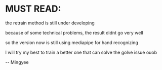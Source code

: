 # MUST READ:
the retrain method is still under developing

because of some technical problems, the result didnt go very well

so the version now is still using mediapipe for hand recognizing

I will try my best to train a better one that can solve the golve issue ouob

-- Mingyee